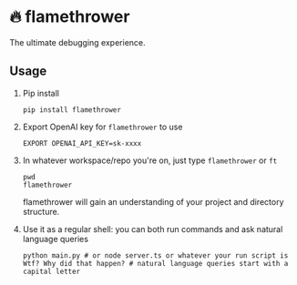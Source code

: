 # 🔥 flamethrower

The ultimate debugging experience.

## Usage

1. Pip install

    ```
    pip install flamethrower
    ```

2. Export OpenAI key for `flamethrower` to use

    ```
    EXPORT OPENAI_API_KEY=sk-xxxx
    ```

3. In whatever workspace/repo you're on, just type `flamethrower` or `ft`

    ```
    pwd
    flamethrower
    ```

    flamethrower will gain an understanding of your project and directory structure.

4. Use it as a regular shell: you can both run commands and ask natural language queries

    ```
    python main.py # or node server.ts or whatever your run script is
    Wtf? Why did that happen? # natural language queries start with a capital letter
    ```

